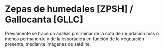 # Zepas de humedales [ZPSH] / Gallocanta [GLLC] 
Previamente se hace un análsis preliminar de la cota de inundación más o menos permanente y de la esporádica en función de la vegetación presente, mediante imágenes de satélite.